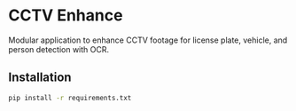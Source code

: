 # CCTV Enhance

Modular application to enhance CCTV footage for license plate, vehicle, and person detection with OCR.

## Installation
```bash
pip install -r requirements.txt

